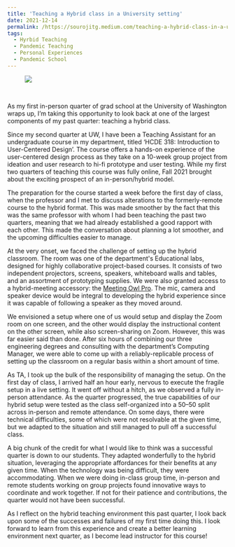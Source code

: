 ```yaml
---
title: 'Teaching a Hybrid class in a University setting'
date: 2021-12-14
permalink: /https://sourojitg.medium.com/teaching-a-hybrid-class-in-a-university-setting-9ff6eacd3580
tags:
  - Hyrbid Teaching
  - Pandemic Teaching
  - Personal Experiences
  - Pandemic School
---
```

<figure>
  <img src = "https://miro.medium.com/max/1400/1*boORerrYanhWg4dXjFfc3g.jpeg" class="center">
</figure>
<br>
<p>As my first in-person quarter of grad school at the University of Washington wraps up, I’m taking this opportunity to look back at one of the largest components of my past quarter: teaching a hybrid class.</p>
<p>Since my second quarter at UW, I have been a Teaching Assistant for an undergraduate course in my department, titled ‘HCDE 318: Introduction to User-Centered Design’. The course offers a hands-on experience of the user-centered design process as they take on a 10-week group project from ideation and user research to hi-fi prototype and user testing. While my first two quarters of teaching this course was fully online, Fall 2021 brought about the exciting prospect of an in-person/hybrid model.</p>
<p>The preparation for the course started a week before the first day of class, when the professor and I met to discuss alterations to the formerly-remote course to the hybrid format. This was made smoother by the fact that this was the same professor with whom I had been teaching the past two quarters, meaning that we had already established a good rapport with each other. This made the conversation about planning a lot smoother, and the upcoming difficulties easier to manage.</p>
<p>At the very onset, we faced the challenge of setting up the hybrid classroom. The room was one of the department's Educational labs, designed for highly collaborative project-based courses. It consists of two independent projectors, screens, speakers, whiteboard walls and tables, and an assortment of prototyping supplies. We were also granted access to a hybrid-meeting accessory: the <a href = "https://owllabs.com/products/meeting-owl-pro">Meeting Owl Pro</a>. The mic, camera and speaker device would be integral to developing the hybrid experience since it was capable of following a speaker as they moved around.</p>
<p>We envisioned a setup where one of us would setup and display the Zoom room on one screen, and the other would display the instructional content on the other screen, while also screen-sharing on Zoom. However, this was far easier said than done. After six hours of combining our three engineering degrees and consulting with the department’s Computing Manager, we were able to come up with a reliably-replicable process of setting up the classroom on a regular basis within a short amount of time.</p>
<p>As TA, I took up the bulk of the responsibility of managing the setup. On the first day of class, I arrived half an hour early, nervous to execute the fragile setup in a live setting. It went off without a hitch, as we observed a fully in-person attendance. As the quarter progressed, the true capabilities of our hybrid setup were tested as the class self-organized into a 50–50 split across in-person and remote attendance. On some days, there were technical difficulties, some of which were not resolvable at the given time, but we adapted to the situation and still managed to pull off a successful class.</p>
<p>A big chunk of the credit for what I would like to think was a successful quarter is down to our students. They adapted wonderfully to the hybrid situation, leveraging the appropriate affordances for their benefits at any given time. When the technology was being difficult, they were accommodating. When we were doing in-class group time, in-person and remote students working on group projects found innovative ways to coordinate and work together. If not for their patience and contributions, the quarter would not have been successful.</p>
<p>As I reflect on the hybrid teaching environment this past quarter, I look back upon some of the successes and failures of my first time doing this. I look forward to learn from this experience and create a better learning environment next quarter, as I become lead instructor for this course!</p>

